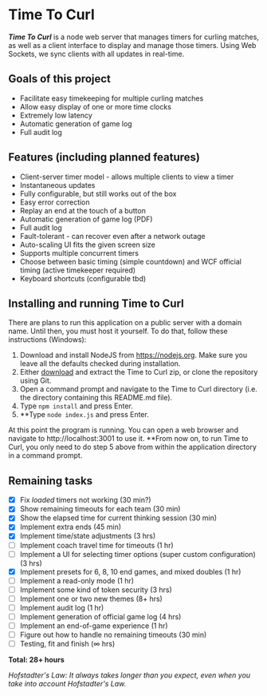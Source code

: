 # Time To Curl
***Time To Curl*** is a node web server that manages timers for curling matches, as well as a client interface to display and manage those timers. Using Web Sockets, we sync clients with all updates in real-time.

## Goals of this project
- Facilitate easy timekeeping for multiple curling matches
- Allow easy display of one or more time clocks
- Extremely low latency
- Automatic generation of game log
- Full audit log

## Features (including planned features)
- Client-server timer model - allows multiple clients to view a timer
- Instantaneous updates
- Fully configurable, but still works out of the box
- Easy error correction
- Replay an end at the touch of a button
- Automatic generation of game log (PDF)
- Full audit log
- Fault-tolerant - can recover even after a network outage
- Auto-scaling UI fits the given screen size
- Supports multiple concurrent timers
- Choose between basic timing (simple countdown) and WCF official timing (active timekeeper required)
- Keyboard shortcuts (configurable tbd)

## Installing and running Time to Curl
There are plans to run this application on a public server with a domain name. Until then, you must host it yourself. To do that, follow these instructions (Windows):

1. Download and install NodeJS from https://nodejs.org. Make sure you leave all the defaults checked during installation.
2. Either [download](https://github.com/trianglecurling/timetocurl/archive/master.zip) and extract the Time to Curl zip, or clone the repository using Git.
3. Open a command prompt and navigate to the Time to Curl directory (i.e. the directory containing this README.md file).
4. Type `npm install` and press Enter.
5. **Type `node index.js` and press Enter.

At this point the program is running. You can open a web browser and navigate to http://localhost:3001 to use it. **From now on, to run Time to Curl, you only need to do step 5 above from within the application directory in a command prompt.

## Remaining tasks
- [x] Fix *loaded* timers not working (30 min?)
- [x] Show remaining timeouts for each team (30 min)
- [x] Show the elapsed time for current thinking session (30 min)
- [x] Implement extra ends (45 min)
- [x] Implement time/state adjustments (3 hrs)
- [ ] Implement coach travel time for timeouts (1 hr)
- [ ] Implement a UI for selecting timer options (super custom configuration) (3 hrs)
- [x] Implement presets for 6, 8, 10 end games, and mixed doubles (1 hr)
- [ ] Implement a read-only mode (1 hr)
- [ ] Implement some kind of token security (3 hrs)
- [ ] Implement one or two new themes (8+ hrs)
- [ ] Implement audit log (1 hr)
- [ ] Implement generation of official game log (4 hrs)
- [ ] Implement an end-of-game experience (1 hr)
- [ ] Figure out how to handle no remaining timeouts (30 min)
- [ ] Testing, fit and finish (∞ hrs)

**Total: 28+ hours**

*Hofstadter's Law: It always takes longer than you expect, even when you take into account Hofstadter's Law.*
